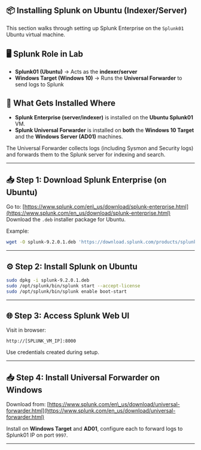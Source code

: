 
## 📦 Installing Splunk on Ubuntu (Indexer/Server)

This section walks through setting up Splunk Enterprise on the `Splunk01` Ubuntu virtual machine.

## 🖥️ Splunk Role in Lab

* **Splunk01 (Ubuntu)** → Acts as the **indexer/server**
* **Windows Target (Windows 10)** → Runs the **Universal Forwarder** to send logs to Splunk

## 🧭 What Gets Installed Where

* **Splunk Enterprise (server/indexer)** is installed on the **Ubuntu Splunk01** VM.
* **Splunk Universal Forwarder** is installed on **both** the **Windows 10 Target** and the **Windows Server (AD01)** machines.

The Universal Forwarder collects logs (including Sysmon and Security logs) and forwards them to the Splunk server for indexing and search.

---

## 📥 Step 1: Download Splunk Enterprise (on Ubuntu)

Go to: [https://www.splunk.com/en\_us/download/splunk-enterprise.html](https://www.splunk.com/en_us/download/splunk-enterprise.html)
Download the `.deb` installer package for Ubuntu.

Example:

```bash
wget -O splunk-9.2.0.1.deb 'https://download.splunk.com/products/splunk/releases/9.2.0.1/linux/splunk-9.2.0.1-xxxxx.deb'
```

---

## ⚙️ Step 2: Install Splunk on Ubuntu

```bash
sudo dpkg -i splunk-9.2.0.1.deb
sudo /opt/splunk/bin/splunk start --accept-license
sudo /opt/splunk/bin/splunk enable boot-start
```

---

## 🌐 Step 3: Access Splunk Web UI

Visit in browser:

```
http://[SPLUNK_VM_IP]:8000
```

Use credentials created during setup.

---

## 📥 Step 4: Install Universal Forwarder on Windows

Download from: [https://www.splunk.com/en\_us/download/universal-forwarder.html](https://www.splunk.com/en_us/download/universal-forwarder.html)

Install on **Windows Target** and **AD01**, configure each to forward logs to Splunk01 IP on port `9997`.

---
